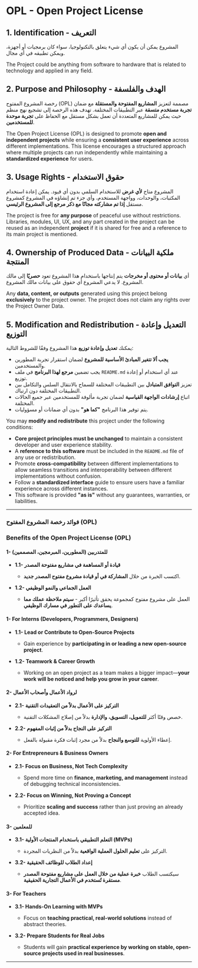 # OPL - Open Project License

## 1. Identification - التعريف

المشروع يمكن أن يكون أي شيء يتعلق بالتكنولوجيا، سواء كان برمجيات أو أجهزة، ويمكن تطبيقه في أي مجال.

The Project could be anything from software to hardware that is related to technology and applied in any field.

## 2. Purpose and Philosophy - الهدف والفلسفة

رخصة المشروع المفتوح (OPL) مصممة لتعزيز **المشاريع المفتوحة والمستقلة** مع ضمان **تجربة مستخدم متسقة** عبر التطبيقات المختلفة. تهدف هذه الرخصة إلى تشجيع نهج منظم حيث يمكن للمشاريع المتعددة أن تعمل بشكل مستقل مع الحفاظ على **تجربة موحدة للمستخدمين**.

The Open Project License (OPL) is designed to promote **open and independent projects** while ensuring a **consistent user experience** across different implementations. This license encourages a structured approach where multiple projects can run independently while maintaining a **standardized experience** for users.

## 3. Usage Rights - حقوق الاستخدام

المشروع متاح **لأي غرض** للاستخدام السلمي بدون أي قيود. يمكن إعادة استخدام المكتبات، والوحدات، وواجهة المستخدم، وأي جزء تم إنشاؤه في المشروع كمشروع مستقل **إذا تم مشاركته مجانًا مع ذكر مرجع إلى المشروع الرئيسي**.

The project is free for **any purpose** of peaceful use without restrictions. Libraries, modules, UI, UX, and any part created in the project can be reused as an independent **project** if it is shared for free and a reference to its main project is mentioned.

## 4. Ownership of Produced Data - ملكية البيانات المنتجة

أي **بيانات أو محتوى أو مخرجات** يتم إنتاجها باستخدام هذا المشروع تعود **حصريًا** إلى مالك المشروع. لا يدعي المشروع أي حقوق على بيانات مالك المشروع.

Any **data, content, or outputs** generated using this project belong **exclusively** to the project owner. The project does not claim any rights over the Project Owner Data.

## 5. Modification and Redistribution - التعديل وإعادة التوزيع

يمكنك **تعديل وإعادة توزيع** هذا المشروع وفقًا للشروط التالية:
- **يجب ألا تتغير المبادئ الأساسية للمشروع** لضمان استقرار تجربة المطورين والمستخدمين.
- يجب تضمين **مرجع لهذا البرنامج** في ملف `README.md` عند أي استخدام أو إعادة توزيع.
- تعزيز **التوافق المتبادل** بين التطبيقات المختلفة للسماح بالانتقال السلس والتكامل بين التطبيقات المختلفة دون ارتباك.
- اتباع **إرشادات الواجهة القياسية** لضمان تجربة مألوفة للمستخدمين عبر جميع الحالات المختلفة.
- يتم توفير هذا البرنامج **"كما هو"** بدون أي ضمانات أو مسؤوليات.

You may **modify and redistribute** this project under the following conditions:
- **Core project principles must be unchanged** to maintain a consistent developer and user experience stability.
- A **reference to this software** must be included in the `README.md` file of any use or redistribution.
- Promote **cross-compatibility** between different implementations to allow seamless transitions and interoperability between different implementations without confusion.
- Follow a **standardized interface** guide to ensure users have a familiar experience across different instances.
- This software is provided **"as is"** without any guarantees, warranties, or liabilities.

---
### **فوائد رخصة المشروع المفتوح (OPL)**  
### **Benefits of the Open Project License (OPL)** 

#### **1- للمتدربين (المطورين، المبرمجين، المصممين)**  

- **1.1- قيادة أو المساهمة في مشاريع مفتوحة المصدر**  
  - اكتسب الخبرة من خلال **المشاركة في أو قيادة مشروع مفتوح المصدر جديد**.  

- **1.2- العمل الجماعي والنمو الوظيفي**  
  - العمل على مشروع مفتوح كمجموعة يحقق تأثيرًا أكبر - **سيتم ملاحظة عملك مما يساعدك على التطور في مسارك الوظيفي**.  
#### **1- For Interns (Developers, Programmers, Designers)**  

- **1.1- Lead or Contribute to Open-Source Projects**  
  - Gain experience by **participating in or leading a new open-source project**.  

- **1.2- Teamwork & Career Growth**  
  - Working on an open project as a team makes a bigger impact—**your work will be noticed and help you grow in your career**.

#### **2- لرواد الأعمال وأصحاب الأعمال**  

- **2.1- التركيز على الأعمال بدلاً من التعقيدات التقنية**  
  - خصص وقتًا أكثر **للتمويل، التسويق، والإدارة** بدلاً من إصلاح المشكلات التقنية.  

- **2.2- التركيز على النجاح بدلاً من إثبات المفهوم**  
  - إعطاء الأولوية **للتوسع والنجاح** بدلاً من مجرد إثبات فكرة مقبولة بالفعل.  
#### **2- For Entrepreneurs & Business Owners**  

- **2.1- Focus on Business, Not Tech Complexity**  
  - Spend more time on **finance, marketing, and management** instead of debugging technical inconsistencies.  

- **2.2- Focus on Winning, Not Proving a Concept**  
  - Prioritize **scaling and success** rather than just proving an already accepted idea. 

#### **3- للمعلمين**  

- **3.1- التعلم التطبيقي باستخدام المنتجات الأولية (MVPs)**  
  - التركيز على **تعليم الحلول العملية الواقعية** بدلاً من النظريات المجردة.  

- **3.2- إعداد الطلاب للوظائف الحقيقية**  
  - سيكتسب الطلاب **خبرة عملية من خلال العمل على مشاريع مفتوحة المصدر مستقرة تُستخدم في الأعمال التجارية الحقيقية**.  
#### **3- For Teachers**  

- **3.1- Hands-On Learning with MVPs**  
  - Focus on **teaching practical, real-world solutions** instead of abstract theories.  

- **3.2- Prepare Students for Real Jobs**  
  - Students will gain **practical experience by working on stable, open-source projects used in real businesses**. 
---
